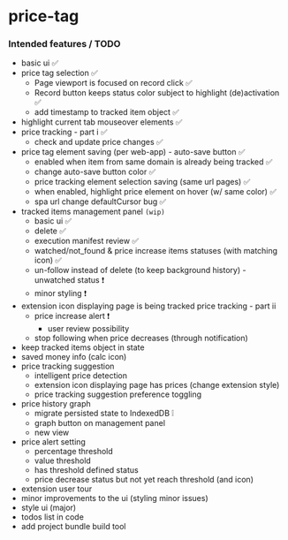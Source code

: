 # price-tag

### Intended features / TODO

 * basic ui ✅
 * price tag selection ✅
    * Page viewport is focused on record click ✅
    * Record button keeps status color subject to highlight (de)activation ✅
    * add timestamp to tracked item object ✅
 * highlight current tab mouseover elements ✅
 * price tracking - part i ✅
    * check and update price changes ✅
 * price tag element saving (per web-app) - auto-save button ✅
    * enabled when item from same domain is already being tracked ✅
    * change auto-save button color ✅
    * price tracking element selection saving (same url pages) ✅
    * when enabled, highlight price element on hover (w/ same color) ✅
    * spa url change defaultCursor bug ✅
 * tracked items management panel `(wip)`
    * basic ui ✅
    * delete ✅
    * execution manifest review ✅
    * watched/not_found & price increase items statuses (with matching icon) ✅
    * un-follow instead of delete (to keep background history) - unwatched status ❗
    * minor styling ❗
 * extension icon displaying page is being tracked
 price tracking - part ii
     * price increase alert ❗
        * user review possibility
     * stop following when price decreases (through notification)
 * keep tracked items object in state
 * saved money info (calc icon)
 * price tracking suggestion
    * intelligent price detection
    * extension icon displaying page has prices (change extension style)
    * price tracking suggestion preference toggling
 * price history graph
    * migrate persisted state to IndexedDB ❕
    * graph button on management panel
    * new view
 * price alert setting
    * percentage threshold
    * value threshold
    * has threshold defined status
    * price decrease status but not yet reach threshold (and icon)
 * extension user tour
 * minor improvements to the ui (styling minor issues)
 * style ui (major)
 * todos list in code
 * add project bundle build tool
